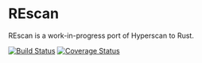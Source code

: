 # REscan

REscan is a work-in-progress port of Hyperscan to Rust.

[![Build Status](https://travis-ci.com/msk/rescan.svg?branch=master)](https://travis-ci.com/msk/rescan)
[![Coverage Status](https://codecov.io/gh/msk/rescan/branch/master/graphs/badge.svg)](https://codecov.io/gh/msk/rescan)
